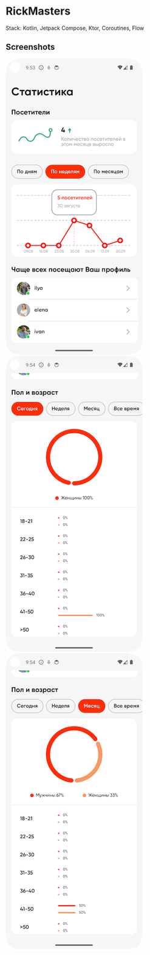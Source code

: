 # RickMasters

Stack: Kotlin, Jetpack Compose, Ktor, Coroutines, Flow

Screenshots
---
![First screenshot](screenshots/screenshot_visitors_stats.png)
![First screenshot](screenshots/screenshot_gender_age_stats_today.png)
![First screenshot](screenshots/screenshot_gender_age_stats_monthly.png)


